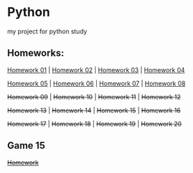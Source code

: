 # Python
 my project for python study

## Homeworks:
[Homework 01](https://github.com/fcss88/python/tree/main/HW01) |
[Homework 02](https://github.com/fcss88/python/tree/main/HW02) |
[Homework 03](https://github.com/fcss88/python/tree/main/HW03) |
[Homework 04](https://github.com/fcss88/python/tree/main/HW04)


[Homework 05](https://github.com/fcss88/python/tree/main/HW05) |
[Homework 06](https://github.com/fcss88/python/tree/main/HW06) |
[Homework 07](https://github.com/fcss88/python/tree/main/HW07) |
[Homework 08](https://github.com/fcss88/python/tree/main/HW08)

~~Homework 09~~ |
~~Homework 10~~ |
~~Homework 11~~ |
~~Homework 12~~ 

~~Homework 13~~ |
~~Homework 14~~ |
~~Homework 15~~ |
~~Homework 16~~ 

~~Homework 17~~ |
~~Homework 18~~ |
~~Homework 19~~ |
~~Homework 20~~ 
## Game 15
~~[Homework](https://github.com/fcss88/python/tree/main/Game15)~~